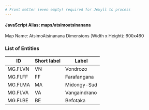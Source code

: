 ```yaml
---
# Front matter (even empty) required for Jekyll to process
---
```


#### JavaScript Alias: maps/atsimoatsinanana

Map Name: AtsimoAtsinanana
Dimensions (Width x Height): 600x460

### List of Entities

| ID       | Short label | Label        |
| -------- | ----------- | ------------ |
| MG.FI.VN | VN          | Vondrozo     |
| MG.FI.FF | FF          | Farafangana  |
| MG.FI.MA | MA          | Midongy-Sud  |
| MG.FI.VA | VA          | Vangaindrano |
| MG.FI.BE | BE          | Befotaka     |
